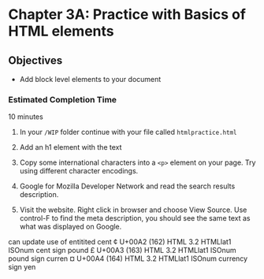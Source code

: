 # Chapter 3A: Practice with Basics of HTML elements

## Objectives
* Add block level elements to your document

### Estimated Completion Time 
10 minutes

1. In your `/WIP` folder continue with your file called `htmlpractice.html`

1. Add an h1 element with the text 

1. Copy some international characters into a `<p>` element on your page. Try using different character encodings.

1. Google for Mozilla Developer Network and read the search results description.

1. Visit the website. Right click in browser and choose View Source.  Use control-F to find the meta description, you should see the same text as what was displayed on Google.  

can update use of entitited cent	¢ U+00A2 (162)	HTML 3.2	HTMLlat1 ISOnum	cent sign
pound	£	U+00A3 (163)	HTML 3.2 HTMLlat1	ISOnum	pound sign
curren	¤	U+00A4 (164)	HTML 3.2 HTMLlat1	ISOnum	currency sign
yen